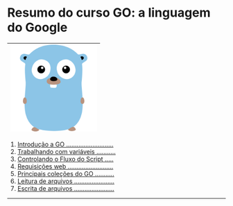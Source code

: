 # Resumo do curso GO: a linguagem do Google

|<img src="img/golang.svg" width="200"/>|
|--|

1. [Introdução a GO ...........................](docs/cap1.md)
2. [Trabalhando com variáveis ...........](docs/cap2.md)
3. [Controlando o Fluxo do Script .....](docs/cap3.md)
4. [Requisições web ..........................](docs/cap4.md)
5. [Principais coleções do GO ...........](docs/cap5.md)
6. [Leitura de arquivos .......................](docs/cap6.md)
7. [Escrita de arquivos .......................](docs/cap7.md)

___